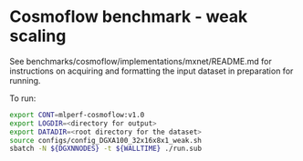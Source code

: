 # Cosmoflow benchmark - weak scaling

See benchmarks/cosmoflow/implementations/mxnet/README.md for instructions on
acquiring and formatting the input dataset in preparation for running.

To run:

```bash
export CONT=mlperf-cosmoflow:v1.0
export LOGDIR=<directory for output>
export DATADIR=<root directory for the dataset>
source configs/config_DGXA100_32x16x8x1_weak.sh
sbatch -N ${DGXNNODES} -t ${WALLTIME} ./run.sub
```
